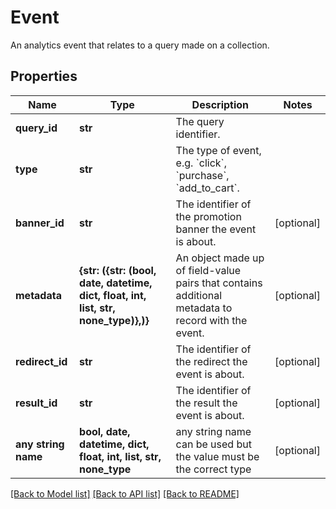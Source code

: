 # Event

An analytics event that relates to a query made on a collection.

## Properties
Name | Type | Description | Notes
------------ | ------------- | ------------- | -------------
**query_id** | **str** | The query identifier. | 
**type** | **str** | The type of event, e.g. &#x60;click&#x60;, &#x60;purchase&#x60;, &#x60;add_to_cart&#x60;. | 
**banner_id** | **str** | The identifier of the promotion banner the event is about. | [optional] 
**metadata** | **{str: ({str: (bool, date, datetime, dict, float, int, list, str, none_type)},)}** | An object made up of field-value pairs that contains additional metadata to record with the event. | [optional] 
**redirect_id** | **str** | The identifier of the redirect the event is about. | [optional] 
**result_id** | **str** | The identifier of the result the event is about. | [optional] 
**any string name** | **bool, date, datetime, dict, float, int, list, str, none_type** | any string name can be used but the value must be the correct type | [optional]

[[Back to Model list]](../README.md#documentation-for-models) [[Back to API list]](../README.md#documentation-for-api-endpoints) [[Back to README]](../README.md)


